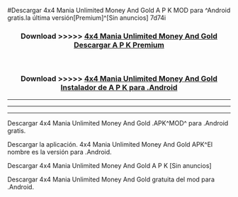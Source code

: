 #Descargar 4x4 Mania Unlimited Money And Gold  A P K MOD para ^Android gratis.la última versión[Premium]^[Sin anuncios] 7d74i



<div align="center">
<h3>Download >>>>> <a href="https://es-web.web.app/?es= 4x4 Mania Unlimited Money And Gold ">4x4 Mania Unlimited Money And Gold  Descargar A P K Premium</a></h3><br>

<h3>Download >>>>> <a href="https://es-web.web.app/?es= 4x4 Mania Unlimited Money And Gold ">4x4 Mania Unlimited Money And Gold  Instalador de A P K para .Android</a></h3>
</div>


----------------------------------------------------------

----------------------------------------------------------

----------------------------------------------------------

Descargar 4x4 Mania Unlimited Money And Gold  .APK^MOD^ para .Android gratis.

Descargar la aplicación. 4x4 Mania Unlimited Money And Gold  APK^El nombre es la versión para .Android.

Descargar 4x4 Mania Unlimited Money And Gold  A P K [Sin anuncios]

Descargar 4x4 Mania Unlimited Money And Gold  gratuita del mod para .Android.